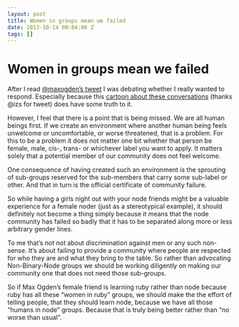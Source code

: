 ```yaml
---
layout: post
title: Women in groups mean we failed
date: 2013-10-14 00:04:00 Z
tags: []
---
```

# Women in groups mean we failed

After I read [@maxogden’s tweet](https://twitter.com/maxogden/status/389081519009972224) I was debating whether I really wanted to respond. Especially because this [cartoon about these conversations](http://www.robot-hugs.com/but-men/) (thanks @izs for tweet) does have some truth to it.

However, I feel that there is a point that is being missed. We are all human beings first. If we create an environment where another human being feels unwelcome or uncomfortable, or worse threatened, that is a problem. For this to be a problem it does not matter one bit whether that person be female, male, cis-, trans- or whichever label you want to apply. It matters solely that a potential member of our community does not feel welcome.

One consequence of having created such an environment is the sprouting of sub-groups reserved for the sub-members that carry some sub-label or other. And that in turn is the official certificate of community failure.

So while having a girls night out with your node friends might be a valuable experience for a female noder (just as a stereotypical example), it should definitely not become a thing simply because it means that the node community has failed so badly that it has to be separated along more or less arbitrary gender lines.

To me that’s not not about discrimination against men or any such non-sense. It’s about failing to provide a community where people are respected for who they are and what they bring to the table. So rather than advocating Non-Binary-Node groups we should be working diligently on making our community one that does not need those sub-groups.

So if Max Ogden’s female friend is learning ruby rather than node because ruby has all these “women in ruby” groups, we should make the the effort of telling people, that they should learn node, because we have all those “humans in node” groups. Because that is truly being better rather than “no worse than usual”.
